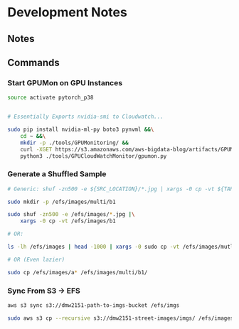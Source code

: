 # Development Notes

## Notes

## Commands

### Start GPUMon on GPU Instances

```bash
source activate pytorch_p38


# Essentially Exports nvidia-smi to Cloudwatch...

sudo pip install nvidia-ml-py boto3 pynvml &&\
    cd ~ &&\
    mkdir -p ./tools/GPUMonitoring/ &&
    curl -XGET https://s3.amazonaws.com/aws-bigdata-blog/artifacts/GPUMonitoring/gpumon.py > ./tools/GPUMonitoring/gpumon.py &&\
    python3 ./tools/GPUCloudWatchMonitor/gpumon.py
```

### Generate a Shuffled Sample

```bash
# Generic: shuf -zn500 -e ${SRC_LOCATION}/*.jpg | xargs -0 cp -vt ${TARGET_LOCATION}

sudo mkdir -p /efs/images/multi/b1

sudo shuf -zn500 -e /efs/images/*.jpg |\
    xargs -0 cp -vt /efs/images/b1

# OR:

ls -lh /efs/images | head -1000 | xargs -0 sudo cp -vt /efs/images/mutli/b1/

# OR (Even lazier)

sudo cp /efs/images/a* /efs/images/multi/b1/
```

### Sync From S3 -> EFS

```bash
aws s3 sync s3://dmw2151-path-to-imgs-bucket /efs/imgs

sudo aws s3 cp --recursive s3://dmw2151-street-images/imgs/ /efs/images/
```